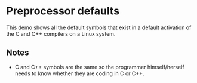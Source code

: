 # Preprocessor defaults

This demo shows all the default symbols that exist in a default activation of the
C and C++ compilers on a Linux system.

## Notes
* C and C++ symbols are the same so the programmer himself/herself needs to know whether they are coding in C or C++.
